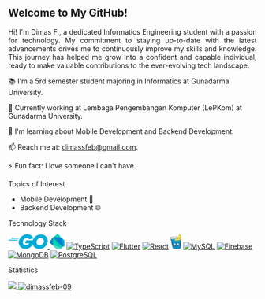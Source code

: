 



## Welcome to My GitHub!

<p align="justify">Hi! I'm Dimas F., a dedicated Informatics Engineering student with a passion for technology. My commitment to staying up-to-date with the latest advancements drives me to continuously improve my skills and knowledge. This journey has helped me grow into a confident and capable individual, ready to make valuable contributions to the ever-evolving tech landscape.</p>📚 I'm a 5rd semester student majoring in Informatics at Gunadarma University.

🔭 Currently working at Lembaga Pengembangan Komputer (LePKom) at Gunadarma University.

🌱 I'm learning about Mobile Development and Backend Development.

📫 Reach me at: <a href="mailto:dimassfeb@gmail.com">dimassfeb@gmail.com.</a>

⚡ Fun fact: I love someone I can't have.


Topics of Interest

<ul>
  <li>Mobile Development 📱</li>
  <li>Backend Development 🌐</li>
</ul>Technology Stack

<a href="https://go.dev/"><img src="assets/go.png" height="30" title="Golang"/> </a> <a href="https://dart.dev/"><img src="assets/dart.png" height="30" title="Dart"/></a> <a href="https://www.typescriptlang.org/"><img src="https://upload.wikimedia.org/wikipedia/commons/thumb/4/4c/Typescript_logo_2020.svg/2048px-Typescript_logo_2020.svg.png" height="30" title="TypeScript"></a> <a href="https://flutter.dev/"><img src="https://cdn-images-1.medium.com/v2/resize:fit:1200/1*5-aoK8IBmXve5whBQM90GA.png" height="30" title="Flutter"/></a> <a href="https://react.dev/"><img src="https://upload.wikimedia.org/wikipedia/commons/thumb/a/a7/React-icon.svg/768px-React-icon.svg.png" height="30" title="React"/></a> <a href="https://gin-gonic.com/"><img src="assets/gin.png" height="30" title="Gin"></a> <a href="https://www.mysql.com/"><img src="https://upload.wikimedia.org/wikipedia/labs/8/8e/Mysql_logo.png" height="30" title="MySQL"></a> <a href="https://firebase.google.com/"><img src="https://cdn.icon-icons.com/icons2/2699/PNG/512/firebase_logo_icon_171157.png" height="30" title="Firebase"></a> <a href="https://www.mongodb.com/"><img src="https://miro.medium.com/v2/resize:fit:512/1*doAg1_fMQKWFoub-6gwUiQ.png" height="30" title="MongoDB"></a> <a href="https://www.postgresql.org/"><img src="https://upload.wikimedia.org/wikipedia/commons/thumb/2/29/Postgresql_elephant.svg/1200px-Postgresql_elephant.svg.png" height="30" title="PostgreSQL"></a>

Statistics

<a href="https://github.com/dimassfeb-09">
  <img src="https://github-readme-stats-eight-theta.vercel.app/api/top-langs/?username=dimassfeb-09&layout=compact&langs_count=8&theme=algolia"/>
  <img align="center" src="https://github-readme-stats.vercel.app/api?username=dimassfeb-09&show_icons=true&theme=algolia&locale=en" alt="dimassfeb-09" />
</a>
